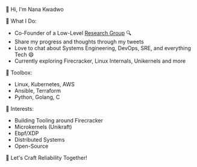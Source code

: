 👋 Hi, I'm Nana Kwadwo

📝 What I Do:
- Co-Founder of a Low-Level [Research Group](https://github.com/thi-startup) 🔍
- Share my progress and thoughts through my tweets
- Love to chat about Systems Engineering, DevOps, SRE, and everything Tech 😄
- Currently exploring Firecracker, Linux Internals, Unikernels and more

🚀 Toolbox:
- Linux, Kubernetes, AWS
- Ansible, Terraform
- Python, Golang, C

🌱 Interests:
- Building Tooling around Firecracker
- Microkernels (Unikraft)
- Ebpf/XDP
- Distributed Systems
- Open-Source

🌟 Let's Craft Reliability Together!
